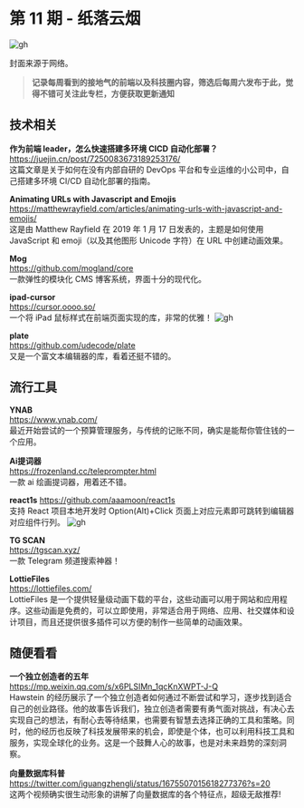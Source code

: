 # 第 11 期 - 纸落云烟
![gh](https://cdn.jsdelivr.net/gh/BarryYangi/ObsStaticData@main/obsidian/16893859650003ygs2u.png)

封面来源于网络。

>**记录每周看到的接地气的前端以及科技圈内容，筛选后每周六发布于此，觉得不错可关注此专栏，方便获取更新通知**

## 技术相关
**作为前端 leader，怎么快速搭建多环境 CICD 自动化部署？** \
https://juejin.cn/post/7250083673189253176/ \
这篇文章是关于如何在没有内部自研的 DevOps 平台和专业运维的小公司中，自己搭建多环境 CI/CD 自动化部署的指南。

**Animating URLs with Javascript and Emojis** \
https://matthewrayfield.com/articles/animating-urls-with-javascript-and-emojis/ \
这是由 Matthew Rayfield 在 2019 年 1 月 17 日发表的，主题是如何使用 JavaScript 和 emoji（以及其他图形 Unicode 字符）在 URL 中创建动画效果。

**Mog** \
https://github.com/mogland/core \
一款弹性的模块化 CMS 博客系统，界面十分的现代化。

**ipad-cursor** \
https://cursor.oooo.so/ \
一个将 iPad 鼠标样式在前端页面实现的库，非常的优雅！
![gh](https://cdn.jsdelivr.net/gh/BarryYangi/ObsStaticData@main/obsidian/1689387289000ilqxme.gif)

**plate** \
https://github.com/udecode/plate \
又是一个富文本编辑器的库，看着还挺不错的。

## 流行工具
**YNAB** \
https://www.ynab.com/ \
最近开始尝试的一个预算管理服务，与传统的记账不同，确实是能帮你管住钱的一个应用。

**Ai提词器** \
https://frozenland.cc/teleprompter.html \
一款 ai 绘画提词器，用着还不错。

**react1s**
https://github.com/aaamoon/react1s \
支持 React 项目本地开发时 Option(Alt)+Click 页面上对应元素即可跳转到编辑器对应组件行列。
![gh](https://cdn.jsdelivr.net/gh/BarryYangi/ObsStaticData@main/obsidian/1689387745000phgid7.gif)

**TG SCAN** \
https://tgscan.xyz/ \
一款 Telegram 频道搜索神器！

**LottieFiles** \
https://lottiefiles.com/ \
LottieFiles 是一个提供轻量级动画下载的平台，这些动画可以用于网站和应用程序。这些动画是免费的，可以立即使用，非常适合用于网络、应用、社交媒体和设计项目，而且还提供很多插件可以方便的制作一些简单的动画效果。

## 随便看看
**一个独立创造者的五年** \
https://mp.weixin.qq.com/s/x6PLSIMn_1qcKnXWPT-J-Q \
Hawstein 的经历展示了一个独立创造者如何通过不断尝试和学习，逐步找到适合自己的创业路径。他的故事告诉我们，独立创造者需要有勇气面对挑战，有决心去实现自己的想法，有耐心去等待结果，也需要有智慧去选择正确的工具和策略。同时，他的经历也反映了科技发展带来的机会，即使是个体，也可以利用科技工具和服务，实现全球化的业务。这是一个鼓舞人心的故事，也是对未来趋势的深刻洞察。

**向量数据库科普** \
https://twitter.com/iguangzhengli/status/1675507015618277376?s=20 \
这两个视频确实很生动形象的讲解了向量数据库的各个特征点，超级无敌推荐!

